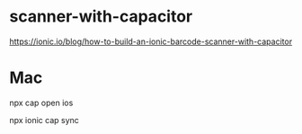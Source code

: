 ﻿# scanner-with-capacitor
https://ionic.io/blog/how-to-build-an-ionic-barcode-scanner-with-capacitor


# Mac
npx cap open ios

npx ionic cap sync
